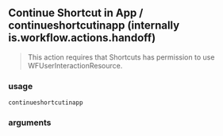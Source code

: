 
## Continue Shortcut in App / continueshortcutinapp (internally is.workflow.actions.handoff)


> This action requires that Shortcuts has permission to use WFUserInteractionResource.

### usage
`continueshortcutinapp `

### arguments

